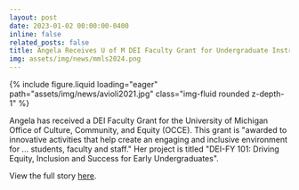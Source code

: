 ```yaml
---
layout: post
date: 2023-01-02 00:00:00-0400
inline: false
related_posts: false
title: Angela Receives U of M DEI Faculty Grant for Undergraduate Instruction
img: assets/img/news/mmls2024.png
---
```


<div class="row mt-4 justify-content-center">
    <div class="col-sm-12 col-md-6">
        {% include figure.liquid loading="eager" path="assets/img/news/avioli2021.jpg" class="img-fluid rounded z-depth-1" %}
    </div>
</div>

Angela has received a DEI Faculty Grant for the University of Michigan Office of Culture, Community, and Equity (OCCE).
This grant is "awarded to innovative activities that help create an engaging and inclusive environment for ... students, faculty and staff."
Her project is titled "DEI-FY 101: Driving Equity, Inclusion and Success for Early Undergraduates".

View the full story [here](https://culture.engin.umich.edu/diversity-equity-and-inclusion-dei-faculty-grant/).
